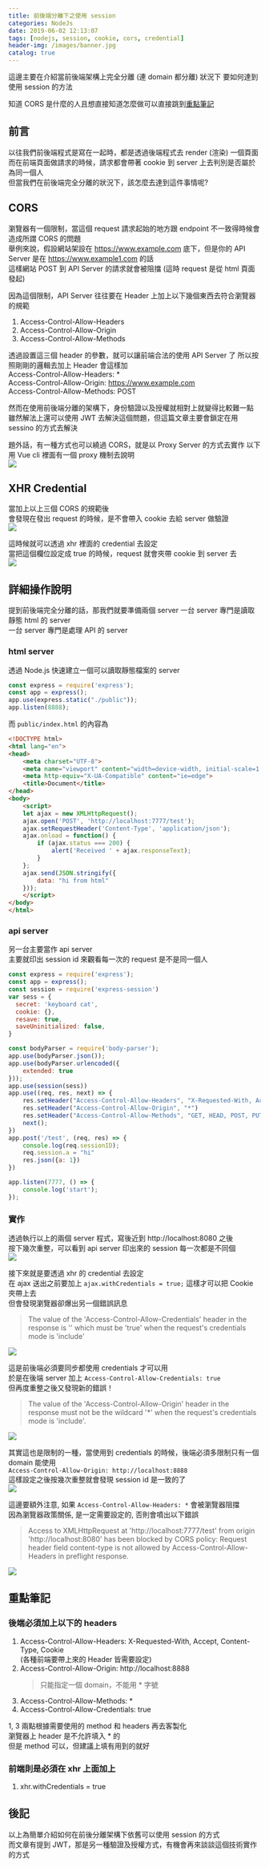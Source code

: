 ```yaml
---
title: 前後端分離下之使用 session
categories: NodeJs
date: 2019-06-02 12:13:07
tags: [nodejs, session, cookie, cors, credential]
header-img: /images/banner.jpg
catalog: true
---
```


這邊主要在介紹當前後端架構上完全分離 (連 domain 都分離) 狀況下
要如何達到使用 session 的方法

知道 CORS 是什麼的人且想直接知道怎麼做可以直接跳到[重點筆記](#重點筆記)

<!-- more -->

## 前言

以往我們前後端程式是寫在一起時，都是透過後端程式去 render (渲染) 一個頁面  
而在前端頁面做請求的時候，請求都會帶著 cookie 到 server 上去判別是否屬於為同一個人  
但當我們在前後端完全分離的狀況下，該怎麼去達到這件事情呢?

## CORS

瀏覽器有一個限制，當這個 request 請求起始的地方跟 endpoint 不一致得時候會造成所謂 CORS 的問題  
舉例來說，假設網站架設在 https://www.example.com 底下，但是你的 API Server 是在 https://www.example1.com 的話  
這樣網站 POST 到 API Server 的請求就會被阻擋 (這時 request 是從 html 頁面發起)  

因為這個限制，API Server 往往要在 Header 上加上以下幾個東西去符合瀏覽器的規範

1. Access-Control-Allow-Headers
2. Access-Control-Allow-Origin
3. Access-Control-Allow-Methods

透過設置這三個 header 的參數，就可以讓前端合法的使用 API Server 了
所以按照剛剛的邏輯去加上 Header 會這樣加  
Access-Control-Allow-Headers: *  
Access-Control-Allow-Origin: https://www.example.com  
Access-Control-Allow-Methods: POST  

然而在使用前後端分離的架構下，身份驗證以及授權就相對上就變得比較難一點  
雖然解法上還可以使用 JWT 去解決這個問題，但這篇文章主要會鎖定在用 sessino 的方式去解決

題外話，有一種方式也可以繞過 CORS，就是以 Proxy Server 的方式去實作
以下用 Vue cli 裡面有一個 proxy 機制去說明  
![](/images/vue-cli-proxy.png)

## XHR Credential  

當加上以上三個 CORS 的規範後  
會發現在發出 request 的時候，是不會帶入 cookie 去給 server 做驗證  
![](/images/ajax-session/ajax-01.png)

這時候就可以透過 xhr 裡面的 credential 去設定  
當把這個欄位設定成 true 的時候，request 就會夾帶 cookie 到 server 去  
![](/images/ajax-session/ajax-02.png)

## 詳細操作說明  

提到前後端完全分離的話，那我們就要準備兩個 server 
一台 server 專門是讀取靜態 html 的 server  
一台 server 專門是處理 API 的 server  

### html server

透過 Node.js 快速建立一個可以讀取靜態檔案的 server

```javascript
const express = require('express');
const app = express();
app.use(express.static("./public"));
app.listen(8888);
```

而 `public/index.html` 的內容為

```html
<!DOCTYPE html>
<html lang="en">
<head>
    <meta charset="UTF-8">
    <meta name="viewport" content="width=device-width, initial-scale=1.0">
    <meta http-equiv="X-UA-Compatible" content="ie=edge">
    <title>Document</title>
</head>
<body>
    <script>
    let ajax = new XMLHttpRequest();
    ajax.open('POST', 'http://localhost:7777/test');
    ajax.setRequestHeader('Content-Type', 'application/json');
    ajax.onload = function() {
        if (ajax.status === 200) {
            alert('Received ' + ajax.responseText);
        }
    };
    ajax.send(JSON.stringify({
        data: "hi from html"
    }));
    </script>
</body>
</html>
```

### api server

另一台主要當作 api server  
主要就印出 session id 來觀看每一次的 request 是不是同一個人

```javascript
const express = require('express');
const app = express();
const session = require('express-session')
var sess = {
  secret: 'keyboard cat',
  cookie: {},
  resave: true,
  saveUninitialized: false,
}

const bodyParser = require('body-parser');
app.use(bodyParser.json());
app.use(bodyParser.urlencoded({
    extended: true
}));
app.use(session(sess))
app.use((req, res, next) => {
    res.setHeader("Access-Control-Allow-Headers", "X-Requested-With, Accept, Content-Type, Cookie")
    res.setHeader("Access-Control-Allow-Origin", "*")
    res.setHeader("Access-Control-Allow-Methods", "GET, HEAD, POST, PUT, DELETE, TRACE, OPTIONS, PATCH")
    next();
})
app.post('/test', (req, res) => {
    console.log(req.sessionID);
    req.session.a = "hi"
    res.json({a: 1})
})

app.listen(7777, () => {
    console.log('start');
});
```

### 實作

透過執行以上的兩個 server 程式，寫後近到 http://localhost:8080 之後  
按下幾次重整，可以看到 api server 印出來的 session 每一次都是不同個  
![](/images/ajax-session/ajax-03.png)

接下來就是要透過 xhr 的 credential 去設定  
在 ajax 送出之前要加上 `ajax.withCredentials = true;` 這樣才可以把 Cookie 夾帶上去  
但會發現瀏覽器卻爆出另一個錯誤訊息  
> The value of the 'Access-Control-Allow-Credentials' header in the response is '' which must be 'true' when the request's credentials mode is 'include'  

![](/images/ajax-session/ajax-04.png)


這是前後端必須要同步都使用 credentials 才可以用  
於是在後端 server 加上 `Access-Control-Allow-Credentials: true`  
但再度重整之後又發現新的錯誤！  
> The value of the 'Access-Control-Allow-Origin' header in the response must not be the wildcard '*' when the request's credentials mode is 'include'.

![](/images/ajax-session/ajax-05.png)

其實這也是限制的一種，當使用到 credentials 的時候，後端必須多限制只有一個 domain 能使用  
`Access-Control-Allow-Origin: http://localhost:8888`  
這樣設定之後按幾次重整就會發現 session id 是一致的了  
![](/images/ajax-session/ajax-06.png)

這邊要額外注意, 如果 `Access-Control-Allow-Headers: *` 會被瀏覽器阻擋  
因為瀏覽器政策關係, 是一定需要設定的, 否則會噴出以下錯誤  
> Access to XMLHttpRequest at 'http://localhost:7777/test' from origin 'http://localhost:8080' has been blocked by CORS policy: Request header field content-type is not allowed by Access-Control-Allow-Headers in preflight response.

![](/images/ajax-session/ajax-07.png)


## 重點筆記

### 後端必須加上以下的 headers

1. Access-Control-Allow-Headers: X-Requested-With, Accept, Content-Type, Cookie  
    (各種前端要帶上來的 Header 皆需要設定)
2. Access-Control-Allow-Origin: http://localhost:8888
    > 只能指定一個 domain，不能用 * 字號
3. Access-Control-Allow-Methods: *
4. Access-Control-Allow-Credentials: true

1, 3 兩點根據需要使用的 method 和 headers 再去客製化  
瀏覽器上 header 是不允許填入 * 的  
但是 method 可以，但建議上填有用到的就好  

### 前端則是必須在 xhr 上面加上

1. xhr.withCredentials = true

## 後記  

以上為簡單介紹如何在前後分離架構下依舊可以使用 session 的方式  
而文章有提到 JWT，那是另一種驗證及授權方式，有機會再來談談這個技術實作的方式  